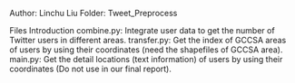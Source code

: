 Author: Linchu Liu
Folder: Tweet_Preprocess

Files Introduction
combine.py: Integrate user data to get the number of Twitter users in different areas.
transfer.py: Get the index of GCCSA areas of users by using their coordinates (need the	shapefiles
  of GCCSA area).
main.py: Get the detail locations (text information) of users by using their coordinates (Do not
	use in our final report).
